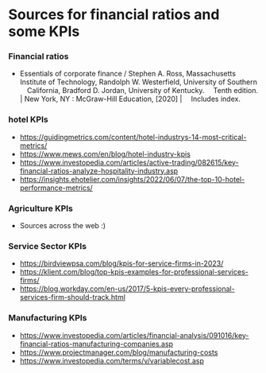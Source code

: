 # Sources for financial ratios and some KPIs
### Financial ratios
* Essentials of corporate finance / Stephen A. Ross, Massachusetts 
 Institute of Technology, Randolph W. Westerfield, University of Southern 
 California, Bradford D. Jordan, University of Kentucky.
 Tenth edition. | New York, NY : McGraw-Hill Education, [2020] | 
 Includes index.
### hotel KPIs
* https://guidingmetrics.com/content/hotel-industrys-14-most-critical-metrics/
* https://www.mews.com/en/blog/hotel-industry-kpis
* https://www.investopedia.com/articles/active-trading/082615/key-financial-ratios-analyze-hospitality-industry.asp
* https://insights.ehotelier.com/insights/2022/06/07/the-top-10-hotel-performance-metrics/
### Agriculture KPIs
* Sources across the web :)
### Service Sector KPIs
* https://birdviewpsa.com/blog/kpis-for-service-firms-in-2023/
* https://klient.com/blog/top-kpis-examples-for-professional-services-firms/
* https://blog.workday.com/en-us/2017/5-kpis-every-professional-services-firm-should-track.html
### Manufacturing KPIs
* https://www.investopedia.com/articles/financial-analysis/091016/key-financial-ratios-manufacturing-companies.asp
* https://www.projectmanager.com/blog/manufacturing-costs
* https://www.investopedia.com/terms/v/variablecost.asp

